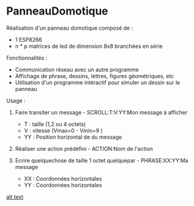 # PanneauDomotique

 Réalisation d'un panneau domotique composé de :

- 1 ESP8266
- n * p matrices de led de dimension 8x8 branchées en série


Fonctionnalités : 
- Communication réseau avec un autre programme
- Affichage de phrase, dessins, lettres, figures géométriques, etc
- Utilisation d'un programme intéractif pour simuler un dessin sur le panneau

Usage :
  1) Faire transiter un message 
    - SCROLL:T:V:YY:Mon message à afficher     
        - T : taille (1,2 ou 4 octets) 
        - V : vitesse (Vmax=0 - Vmin=9 )
        - YY : Position horizontal de du message
        
  2) Réaliser une action prédéfini 
    - ACTION:Nom de l'action
  
  3) Ecrire quelquechose de taille 1 octet quelquepar 
    - PHRASE:XX:YY:Ma message 
        - XX : Coordonnées horizontales
        - YY : Coordonnées horizontales
        
[alt text](https://github.com/davHub/PanneauDomotique/blob/master/images/demo.png)
